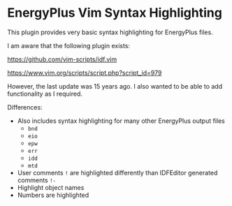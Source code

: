 # EnergyPlus Vim Syntax Highlighting

This plugin provides very basic syntax highlighting for EnergyPlus files.

I am aware that the following plugin exists:

https://github.com/vim-scripts/idf.vim

https://www.vim.org/scripts/script.php?script_id=979

However, the last update was 15 years ago. I also wanted to be able to
add functionality as I required.

Differences:

 - Also includes syntax highlighting for many other EnergyPlus output
   files
    - `bnd`
    - `eio`
    - `epw`
    - `err`
    - `idd`
    - `mtd`
 - User comments `!` are highlighted differently than IDFEditor
   generated comments `!-`
 - Highlight object names
 - Numbers are highlighted
